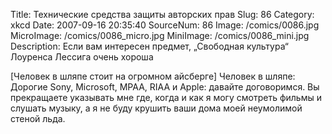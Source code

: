 Title: Технические средства защиты авторских прав 
Slug: 86 
Category: xkcd 
Date: 2007-09-16 20:35:40 
SourceNum: 86 
Image: /comics/0086.jpg 
MicroImage: /comics/0086_micro.jpg 
MiniImage: /comics/0086_mini.jpg 
Description: Если вам интересен предмет, „Свободная культура“ Лоуренса Лессига очень хороша 

[Человек в шляпе стоит на огромном айсберге]
Человек в шляпе: Дорогие Sony, Microsoft, MPAA, RIAA и Apple: давайте договоримся. Вы прекращаете указывать мне где, когда и как я могу смотреть фильмы и слушать музыку, а я не буду крушить ваши дома моей неумолимой стеной льда.